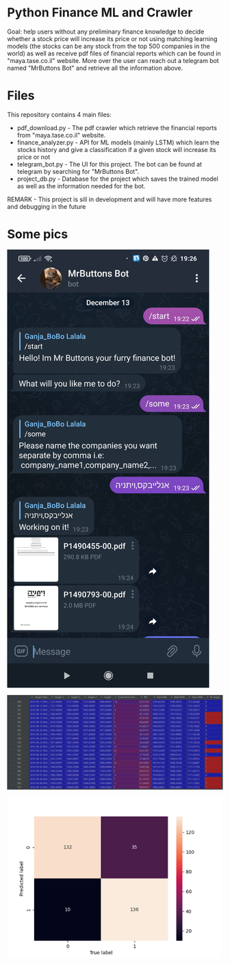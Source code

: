 # Python Finance ML and Crawler
Goal: help users without any preliminary finance knowledge to decide 
whether a stock price will increase its price or not using matching
learning models (the stocks can be any stock from the top 500 companies in the world)
as well as receive pdf files of financial reports which can be 
found in "maya.tase.co.il" website.
More over the user can reach out a telegram bot named "MrButtons Bot"
and retrieve all the information above.

# Files
This repository contains 4 main files:
* pdf_download.py - The pdf crawler which retrieve the financial reports
  from "maya.tase.co.il" website.
* finance_analyzer.py - API for ML models (mainly LSTM) which learn the stocks
  history and give a classification if a given stock will increase its
  price or not
* telegram_bot.py - The UI for this project. The bot can be found at telegram
  by searching for "MrButtons Bot". 
* project_db.py - Database for the project which saves the trained model
  as well as the information needed for the bot.


REMARK - This project is sill in development and will have more features
and debugging in the future 

# Some pics 
![bot](MrButtonss_bot.jpeg)

![features](features_matrix.JPG)

![conf](confusion_matrix.png)
